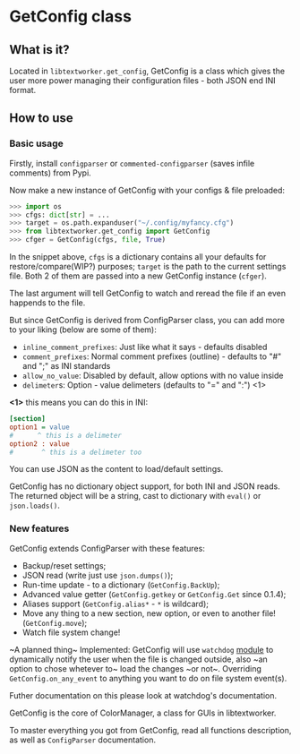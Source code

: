 # GetConfig class

## What is it?

Located in ```libtextworker.get_config```, GetConfig is a class which gives the user more power managing their configuration files - both JSON end INI format.

## How to use

### Basic usage 

Firstly, install ```configparser``` or ```commented-configparser``` (saves infile comments) from Pypi.

Now make a new instance of GetConfig with your configs & file preloaded:

```python
>>> import os
>>> cfgs: dict[str] = ...
>>> target = os.path.expanduser("~/.config/myfancy.cfg")
>>> from libtextworker.get_config import GetConfig
>>> cfger = GetConfig(cfgs, file, True)
```

In the snippet above, ```cfgs``` is a dictionary contains all your defaults for restore/compare(WIP?) purposes; ```target``` is the path to the current settings file. Both 2 of them are passed into a new GetConfig instance (```cfger```).

The last argument will tell GetConfig to watch and reread the file if an even happends to the file.

But since GetConfig is derived from ConfigParser class, you can add more to your liking (below are some of them):

* `inline_comment_prefixes`: Just like what it says - defaults disabled
* `comment_prefixes`: Normal comment prefixes (outline) - defaults to "#" and ";" as INI standards
* `allow_no_value`: Disabled by default, allow options with no value inside
* `delimeter`s: Option - value delimeters (defaults to "=" and ":") <1>

**<1>** this means you can do this in INI:

```ini
[section]
option1 = value
#      ^ this is a delimeter
option2 : value
#       ^ this is a delimeter too
```

You can use JSON as the content to load/default settings.

GetConfig has no dictionary object support, for both INI and JSON reads. The returned object will be a string, cast to dictionary with `eval()` or `json.loads()`.

### New features

GetConfig extends ConfigParser with these features:

* Backup/reset settings;
* JSON read (write just use `json.dumps()`);
* Run-time update - to a dictionary (`GetConfig.BackUp`);
* Advanced value getter (`GetConfig.getkey` or `GetConfig.Get` since 0.1.4);
* Aliases support (`GetConfig.alias*` - `*` is wildcard);
* Move any thing to a new section, new option, or even to another file! (`GetConfig.move`);
* Watch file system change!

~A planned thing~ Implemented: GetConfig will use ```watchdog``` [module](https://pypi.org/project/watchdog) to dynamically notify the user when the file is changed outside, also ~an option to chose whetever to~ load the changes ~or not~. Overriding `GetConfig.on_any_event` to anything you want to do on file system event(s).

Futher documentation on this please look at watchdog's documentation.

GetConfig is the core of ColorManager, a class for GUIs in libtextworker.

To master everything you got from GetConfig, read all functions description, as well as `ConfigParser` documentation.